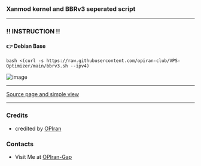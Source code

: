 ### Xanmod kernel and BBRv3 seperated script

------------------------------------------------------------------------------------------------------------------------

###  ‼️ INSTRUCTION ‼️

#### 👉 Debian Base
   
```
bash <(curl -s https://raw.githubusercontent.com/opiran-club/VPS-Optimizer/main/bbrv3.sh --ipv4)
```
![image](https://github.com/opiran-club/VPS-Optimizer/assets/130220895/edb14f2d-7558-4808-9ee6-f69e58cd863a)

------------------------------------------------------------------------------------------------------------------------

[Source page and simple view](https://github.com/opiran-club/VPS-Optimizer/blob/main/Xanmod/readme.md)

---------------------------------------------------------------------------------------------------------------------------------------

### Credits
 - credited by [OPIran](https://github.com/opiran-club)

### Contacts
 - Visit Me at [OPIran-Gap](https://t.me/opiranclub)
